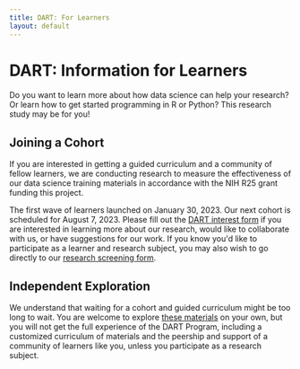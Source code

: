 ```yaml
---
title: DART: For Learners
layout: default
---
```


# DART: Information for Learners

Do you want to learn more about how data science can help your research? Or learn how to get started programming in R or Python? This research study may be for you!

## Joining a Cohort

If you are interested in getting a guided curriculum and a community of fellow learners, we are conducting research to measure the effectiveness of our data science training materials in accordance with the NIH R25 grant funding this project.

The first wave of learners launched on January 30, 2023. Our next cohort is scheduled for August 7, 2023.  Please fill out the [DART interest form](https://redcap.chop.edu/surveys/?s=FPHWFNEA9KN3HERF) if you are interested in learning more about our research, would like to collaborate with us, or have suggestions for our work.  If you know you'd like to participate as a learner and research subject, you may also wish to go directly to our [research screening form](https://redcap.link/DART-survey).

## Independent Exploration

We understand that waiting for a cohort and guided curriculum might be too long to wait. You are welcome to explore [these materials](list_of_modules) on your own, but you will not get the full experience of the DART Program, including a customized curriculum of materials and the peership and support of a community of learners like you, unless you participate as a research subject.
